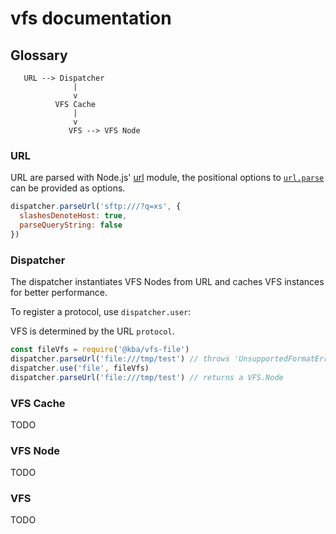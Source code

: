 # vfs documentation

## Glossary

```
   URL --> Dispatcher
              |
              v
          VFS Cache
              |
              v
             VFS --> VFS Node
```

### URL

URL are parsed with Node.js' [url](https://nodejs.org/api/url.html) module, the
positional options to
[`url.parse`](https://nodejs.org/api/url.html#url_url_parse_urlstring_parsequerystring_slashesdenotehost)
can be provided as options.

```js
dispatcher.parseUrl('sftp:///?q=xs', {
  slashesDenoteHost: true,
  parseQueryString: false
})
```

### Dispatcher

The dispatcher instantiates VFS Nodes from URL and caches VFS instances for
better performance.

To register a protocol, use `dispatcher.user`:

VFS is determined by the URL `protocol`.

```js
const fileVfs = require('@kba/vfs-file')
dispatcher.parseUrl('file:///tmp/test') // throws 'UnsupportedFormatError'
dispatcher.use('file', fileVfs)
dispatcher.parseUrl('file:///tmp/test') // returns a VFS.Node
```

### VFS Cache

TODO

### VFS Node

TODO

### VFS

TODO
